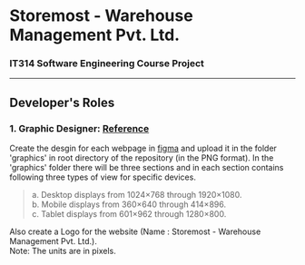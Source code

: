 # Storemost - Warehouse Management Pvt. Ltd.
### IT314 Software Engineering Course Project

---
## Developer's Roles 
### 1. Graphic Designer: [Reference](https://www.hobo-web.co.uk/best-screen-size/)  
  Create the desgin for each webpage in [figma](https://www.figma.com/graphic-design-tool/) and upload it in the folder 'graphics' in root directory of the repository (in the PNG format). In the 'graphics' folder there will be three sections and in each section contains following three types of view for specific devices.  
 
  > a. Desktop displays from 1024×768 through 1920×1080.  
  > b. Mobile displays from 360×640 through 414×896.  
  > c. Tablet displays from 601×962 through 1280×800.  
 
 Also create a Logo for the website (Name : Storemost - Warehouse Management Pvt. Ltd.).  
 Note: The units are in pixels.

